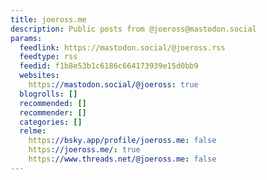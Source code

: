 ```yaml
---
title: joeross.me
description: Public posts from @joeross@mastodon.social
params:
  feedlink: https://mastodon.social/@joeross.rss
  feedtype: rss
  feedid: f1b8e53b1c6186c664173939e15d0bb9
  websites:
    https://mastodon.social/@joeross: true
  blogrolls: []
  recommended: []
  recommender: []
  categories: []
  relme:
    https://bsky.app/profile/joeross.me: false
    https://joeross.me/: true
    https://www.threads.net/@joeross.me: false
---
```

